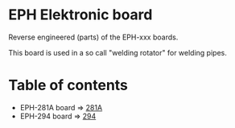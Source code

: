# EPH Elektronic board

Reverse engineered (parts) of the EPH-xxx boards.

This board is used in a so call "welding rotator" for welding pipes.

# Table of contents

* EPH-281A board => [281A](281a/readme.md)
* EPH-294 board => [294](294/readme.md)
